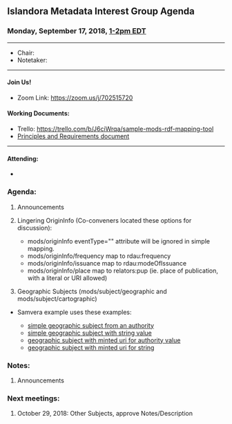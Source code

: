 ## Islandora Metadata Interest Group Agenda
### Monday, September 17, 2018, [1-2pm EDT](http://www.thetimezoneconverter.com/?t=1%20pm&tz=Toronto&)

---
* Chair: 
* Notetaker: 
---

#### Join Us!
* Zoom Link: https://zoom.us/j/702515720

#### Working Documents:
* Trello: https://trello.com/b/J6ciWrqa/sample-mods-rdf-mapping-tool
* [Principles and Requirements document](https://docs.google.com/document/d/19c58eqejuB3MhY-lS8o8QW0naM_R3GusD23aQ3dwusw/edit?usp=sharing)
---

#### Attending:
- 


### Agenda:

1. Announcements
1. Lingering OriginInfo (Co-conveners located these options for discussion):
    * mods/originInfo eventType="" attribute will be ignored in simple mapping.
    * mods/originInfo/frequency map to rdau:frequency
    * mods/originInfo/issuance map to rdau:modeOfIssuance
    * mods/originInfo/place map to relators:pup (ie. place of publication, with a literal or URI allowed)
  
1. Geographic Subjects (mods/subject/geographic and mods/subject/cartographic)
  * Samvera example uses these examples:
  
     * [simple geographic subject from an authority](https://docs.google.com/document/d/1FZI8KJiW4qSKYUUKe0mAwqlx0ppVRFyPtsfLDqQE5T8/edit#heading=h.mtxmmdrna1sf)
     * [simple geographic subject with string value](https://docs.google.com/document/d/1FZI8KJiW4qSKYUUKe0mAwqlx0ppVRFyPtsfLDqQE5T8/edit#heading=h.d43qs875r43w)
     * [geographic subject with minted uri for authority value](https://docs.google.com/document/d/1FZI8KJiW4qSKYUUKe0mAwqlx0ppVRFyPtsfLDqQE5T8/edit#heading=h.rewzadxvxku)
     * [geographic subject with minted uri for string](https://docs.google.com/document/d/1FZI8KJiW4qSKYUUKe0mAwqlx0ppVRFyPtsfLDqQE5T8/edit#heading=h.m6yow0r9rp7s)

### Notes:

1. Announcements
     

### Next meetings:
1. October 29, 2018: Other Subjects, approve Notes/Description
